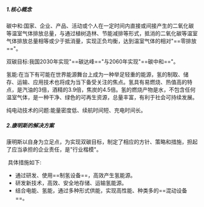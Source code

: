 ##### 1.核心概念

碳中和:国家、企业、产品、活动或个人在一定时间内直接或间接产生的二氧化碳等温室气体排放总量，与通过植树造林、节能减排等形式，抵消的二氧化碳等温室气体排放总量相等或少于抵消量，实现正负均衡，达到温室气体的相对"==零排放=="。

双碳目标:我国2030年实现"==碳达峰=="与2060年实现"==碳中和=="。

氢能:在当下有可能在世界能源舞台上成为一种举足轻重的能源，氢的制取、储存、运输、应用技术也将成为当下备受关注的焦点。氢具有易燃烧、热值高的特点，是汽油的3倍，酒精的3.9倍，焦炭的4.5倍。氢的燃烧产物是水，不包含任何温室气体，是一种干净、绿色的可再生资源，总量丰富，有利于社会可持续发展。

纯电动技术的问题:能量密度低、续航时间短、充电时间长。

##### 2.康明斯的解决方案

​	康明斯以自身为立足点，为实现双碳目标，制定了相应的方针、策略和措施，担起了应当承担的企业责任，是"行业楷模"。

​	具体措施如下:

- 通过研发、使用==制氢设备==，高效产生氢能源。
- 研发新技术，高效、安全地存储、运输氢能源。
- 结合电能、氢能，通过多种形式供能，实现高性能、种类多的==混动设备==。


